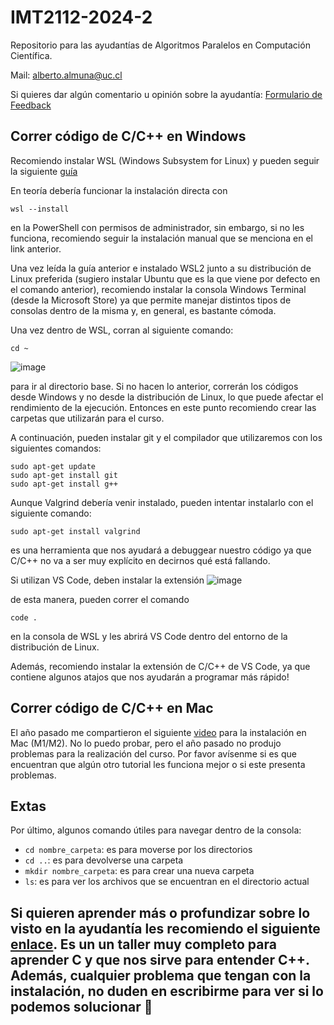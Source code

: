 # IMT2112-2024-2
Repositorio para las ayudantías de Algoritmos Paralelos en Computación Científica.

Mail: alberto.almuna@uc.cl

Si quieres dar algún comentario u opinión sobre la ayudantía: [Formulario de Feedback](https://forms.gle/7B53rLqTXwvjFFhW8)

## Correr código de C/C++ en Windows

Recomiendo instalar WSL (Windows Subsystem for Linux) y pueden seguir la siguiente [guía](https://docs.microsoft.com/en-us/windows/wsl/install)

En teoría debería funcionar la instalación directa con 
```
wsl --install
```
en la PowerShell con permisos de administrador, sin embargo, si no les funciona, recomiendo seguir la instalación manual que se menciona en el link anterior.

Una vez leída la guía anterior e instalado WSL2 junto a su distribución de Linux preferida (sugiero instalar Ubuntu que es la que viene por defecto en el comando anterior), recomiendo instalar la consola Windows Terminal (desde la Microsoft Store) ya que permite manejar distintos tipos de consolas dentro de la misma y, en general, es bastante cómoda.

Una vez dentro de WSL, corran al siguiente comando:
```
cd ~
```
![image](https://user-images.githubusercontent.com/53873288/186964595-824dab4e-45f2-47a7-8d50-4fe40eb80e7a.png)

para ir al directorio base. Si no hacen lo anterior, correrán los códigos desde Windows y no desde la distribución de Linux, lo que puede afectar el rendimiento de la ejecución. Entonces en este punto recomiendo crear las carpetas que utilizarán para el curso.

A continuación, pueden instalar git y el compilador que utilizaremos con los siguientes comandos:
```
sudo apt-get update
sudo apt-get install git
sudo apt-get install g++
```

Aunque Valgrind debería venir instalado, pueden intentar instalarlo con el siguiente comando:
```
sudo apt-get install valgrind
```
es una herramienta que nos ayudará a debuggear nuestro código ya que C/C++ no va a ser muy explícito en decirnos qué está fallando.

Si utilizan VS Code, deben instalar la extensión 
![image](https://user-images.githubusercontent.com/53873288/186965303-e73d7741-0dc4-48b5-89d3-ec318447505a.png)

de esta manera, pueden correr el comando
```
code .
```
en la consola de WSL y les abrirá VS Code dentro del entorno de la distribución de Linux.

Además, recomiendo instalar la extensión de C/C++ de VS Code, ya que contiene algunos atajos que nos ayudarán a programar más rápido!

## Correr código de C/C++ en Mac

El año pasado me compartieron el siguiente [video](https://youtu.be/lGsyqgpMAYY?si=Nllk5YKNcEBY_p1E) para la instalación en Mac (M1/M2). No lo puedo probar, pero el año pasado no produjo problemas para la realización del curso. Por favor avísenme si es que encuentran que algún otro tutorial les funciona mejor o si este presenta problemas.

## Extas

Por último, algunos comando útiles para navegar dentro de la consola:
- ```cd nombre_carpeta```: es para moverse por los directorios
- ```cd ..```: es para devolverse una carpeta
- ```mkdir nombre_carpeta```: es para crear una nueva carpeta
- ```ls```: es para ver los archivos que se encuentran en el directorio actual

## Si quieren aprender más o profundizar sobre lo visto en la ayudantía les recomiendo el siguiente [enlace](https://github.com/DCCentral-de-Apuntes/intro-C). Es un un taller muy completo para aprender C y que nos sirve para entender C++. Además, cualquier problema que tengan con la instalación, no duden en escribirme para ver si lo podemos solucionar 🐧
